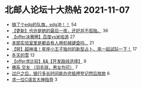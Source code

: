 # 北邮人论坛十大热帖 2021-11-07

- [搞了个edg的队旗，edg冲！！](https://bbs.byr.cn/article/LOL/29757) 54
- [【更新】也许是她的最后一夜，还好并不孤独。](https://bbs.byr.cn/article/Picture/3304569) 36
- [【offer决赛圈】百度vs米哈游](https://bbs.byr.cn/article/WorkLife/1176040) 27
- [本部实验室里是都会有人用机械键盘吗…](https://bbs.byr.cn/article/Talking/6311045) 21
- [【转】超神准！星座小王子独创的新型占卜、來一起試玩一下！](https://bbs.byr.cn/article/Constellations/326533) 17
- [冬天的雪](https://bbs.byr.cn/article/Photo/271354) 13
- [【offer求比较】&amp;&amp;【开发路线选择】](https://bbs.byr.cn/article/Job/2146790) 9
- [佛系  交友 （羽毛球，男女均可）](https://bbs.byr.cn/article/Badminton/161804) 7
- [过户之后，银行多长时间能办完抵押登记然后放款](https://bbs.byr.cn/article/Home/131442) 6
- [求一位C语言大神指导](https://bbs.byr.cn/article/CPP/101372) 3


